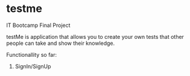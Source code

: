 # testme
IT Bootcamp Final Project

testMe is application that allows you to create your own tests that other people can take and show their knowledge.

Functionallity so far:

1. SignIn/SignUp
